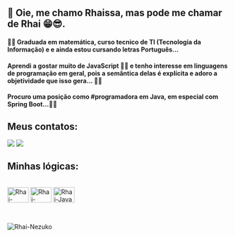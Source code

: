 ## **👋  Oie, me chamo Rhaissa, mas pode me chamar de Rhai 😁😎.**

#### 👨‍🚀 Graduada em matemática, curso tecnico de TI (Tecnologia da Informação) e e ainda estou cursando letras Português... ####

#### Aprendi a gostar muito de JavaScript 👩‍💻 e tenho interesse em linguagens de programação em geral, pois a semântica delas é explícita e adoro a objetividade que isso gera... 🧠🖖 #### 

#### Procuro uma posição como #programadora em Java, em especial com Spring Boot...👩‍💻 #### 



## **Meus contatos:**

<a href="https://www.linkedin.com/in/rhaissa-rodrigues-926476203/" target="_blank"><img src="https://img.shields.io/badge/LinkedIn-0077B5?style=for-the-badge&logo=linkedin&logoColor=white" target="_blank"></a>
<a href="mailto:rhaisssaa@gmail.com" target="_blank"><img src="https://img.shields.io/badge/Gmail-D14836?style=for-the-badge&logo=gmail&logoColor=white" target="_blank"></a>




## **Minhas lógicas:** 

<div style="display: inline_block"><br>
<img align="center" alt="Rhai-MySql" height="35" width="48" <img src="https://cdn.jsdelivr.net/gh/devicons/devicon/icons/mysql/mysql-original.svg"/>
<img align="center" alt="Rhai-PostGreSql" height="35" width="48" <img src="https://cdn.jsdelivr.net/gh/devicons/devicon/icons/postgresql/postgresql-original.svg" />
<img align="center" alt="Rhai-Java" height="35" width="48" <img src="https://cdn.jsdelivr.net/gh/devicons/devicon/icons/java/java-original.svg" />
  
</div>


##

<div style="display: inline_block"><br>
<img align="middle" alt="Rhai-Nezuko" <img src="https://c.tenor.com/7gxuFd-Oc2EAAAAC/nezuko-demon-slayer.gif" />
</div>



<!---
Rhaisssa/Rhaisssa is a ✨ special ✨ repository because its `README.md` (this file) appears on your GitHub profile.
You can click the Preview link to take a look at your changes.
--->
